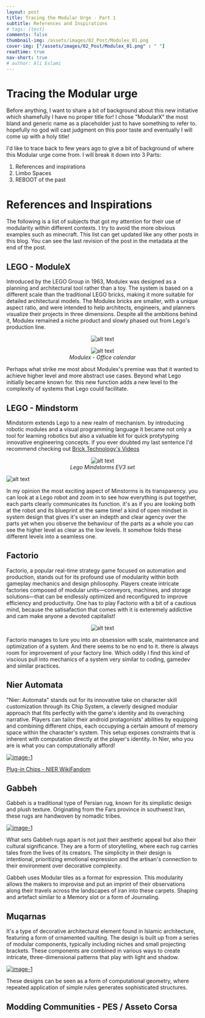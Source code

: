 ```yaml
---
layout: post
title: Tracing the Modular Urge - Part 1 
subtitle: References and Inspirations
# tags: [test]
comments: false
thumbnail-img: /assets/images/02_Post/Modulex_01.png
cover-img: ["/assets/images/02_Post/Modulex_01.png" : " "]
readtime: true
nav-short: true
# author: Ali Eslami
---
```


# Tracing the Modular urge
Before anything, I want to share a bit of background about this new initiative which shamefully I have no proper title for! I chose "ModularX" the most bland and generic name as a placeholder just to have something to refer to. hopefully no god will cast judgment on this poor taste and eventually I will come up with a holy title!

I'd like to trace back to few years ago to give a bit of background of where this Modular urge come from. I will break it down into 3 Parts: 
1. References and inspirations
2. Limbo Spaces
3. REBOOT of the past

# References and Inspirations
The following is a list of subjects that got my attention for their use of modularity within different contexts. I try to avoid the more obvious examples such as minecraft.
This list can get updated like any other posts in this blog. You can see the last revision of the post in the metadata at the end of the post.

## LEGO - ModuleX
Introduced by the LEGO Group in 1963, Modulex was designed as a planning and architectural tool rather than a toy. The system is based on a different scale than the traditional LEGO bricks, making it more suitable for detailed architectural models. The Modulex bricks are smaller, with a unique aspect ratio, and were intended to help architects, engineers, and planners visualize their projects in three dimensions.
Despite all the ambitions behind it, Modulex remained a niche product and slowly phased out from Lego's production line. 

<figure align="center">
    <img src="/assets/images/02_Post/Modulex_01.png" alt="alt text">
    <figcaption><i><center></center></i></figcaption>
</figure>

<figure align="center">
    <img src="/assets/images/02_Post/Modulex_02.png" alt="alt text">
    <figcaption><i><center>Modulex - Office calendar</center></i></figcaption>
</figure>


Perhaps what strike me most about Modulex's premise was that it wanted to achieve higher level and more abstract use cases. Beyond what Lego initially became known for. this new function adds a new level to the complexity of systems that Lego could facilitate. 

## LEGO - Mindstorm
Mindstorm extends Lego to a new realm of mechanism. by introducing robotic modules and a visual programming language it became not only a tool for learning robotics but also a valuable kit for quick protytyping innovative  engineering concepts. if you ever doubted my last sentence I'd recommend checking out [Brick Technology's Videos](https://www.youtube.com/@BrickTechnology/videos)

<figure align="center">
    <img src="/assets/images/02_Post/Mindstorms_01.png" alt="alt text">
    <figcaption><i><center>Lego Mindstorms EV3 set</center></i></figcaption>
</figure>

![alt text](../assets/images/02_Post/Lego_Robot.png)

In my opinion the most exciting aspect of Minstorms is its transparency. you can look at a Lego robot and zoom in to see how everything is put together, each parts clearly communicates its function. it's as if you are looking both at the robot and its blueprint at the same time! a kind of open mindset in system design that gives it's user an indepth and clear agency over the parts yet when you observe the behaviour of the parts as a whole you can see the higher level as clear as the low levels.
It somehow folds these different levels into a seamless one.

## Factorio
Factorio, a popular real-time strategy game focused on automation and production, stands out for its profound use of modularity within both gameplay mechanics and design philosophy. Players create intricate factories composed of modular units—conveyors, machines, and storage solutions—that can be endlessly optimized and reconfigured to improve efficiency and productivity. 
One has to play Factorio with a bit of a cautious mind, because the satisafaction that comes with it is exteremely addictive and cam make anyone a devoted capitalist!


<figure align="center">
    <img src="/assets/images/02_Post/Factorio.png" alt="alt text">
    <figcaption><i><center></center></i></figcaption>
</figure>

Factorio manages to lure you into an obsession with scale, maintenance and optimization of a system. And there seems to be no end to it. there is always room for improvement of your factory line. Which oddly I find this kind of viscious pull into mechanics of a system very similar to coding, gamedev and similar practices.

## Nier Automata
"Nier: Automata" stands out for its innovative take on character skill customization through its Chip System, a cleverly designed modular approach that fits perfectly with the game's identity and its overaching narrative. Players can tailor their android protagonists' abilities by equipping and combining different chips, each occupying a certain amount of memory space within the character's system. This setup exposes constraints that is inherent with computation directly at the player's identity. In Nier, who you are is what you can computationally afford!

<a class="example-image-link" href="/assets/images/02_Post/Nier.png" data-lightbox="example-1" data-title="Nier Automata: Chip system menu"><img class="example-image" src="/assets/images/02_Post/Nier.png" alt="image-1"/></a>


[Plug-in Chips - NIER WikiFandom](https://nier.fandom.com/wiki/Plug-in_Chips)



## Gabbeh
Gabbeh is a traditional type of Persian rug, known for its simplistic design and plush texture. Originating from the Fars province in southwest Iran, these rugs are handwoven by nomadic tribes.

<a class="example-image-link" href="/assets/images/02_Post/Gabbeh_01.png" data-lightbox="example-1" data-title="Gabbeh"><img class="example-image" src="/assets/images/02_Post/Gabbeh_01.png" alt="image-1"/></a>


What sets Gabbeh rugs apart is not just their aesthetic appeal but also their cultural significance. They are a form of storytelling, where each rug carries tales from the lives of its creators. The simplicity in their design is intentional, prioritizing emotional expression and the artisan's connection to their environment over decorative complexity.


Gabbeh uses Modular tiles as a format for expression. This modularity allows the makers to improvise and put an imprint of their observations along their travels across the landscapes of iran into these carpets. Shaping and artefact similar to a Memory slot or a form of Journaling.



## Muqarnas
It's a type of decorative architectural element found in Islamic architecture, featuring a form of ornamented vaulting. The design is built up from a series of modular components, typically including niches and small projecting brackets. These components are combined in various ways to create intricate, three-dimensional patterns that play with light and shadow.

<a class="example-image-link" href="/assets/images/02_Post/Muqarnas.jpg" data-lightbox="example-1" data-title="Vault of the Jameh Mosque of Isfahan"><img class="example-image" src="/assets/images/02_Post/Muqarnas.jpg" alt="image-1"/></a>

These designs can be seen as a form of computational geometry, where repeated application of simple rules generates sophisticated structures.


## Modding Communities - PES / Asseto Corsa

